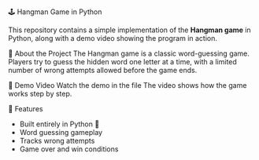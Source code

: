 🕹️ Hangman Game in Python

This repository contains a simple implementation of the **Hangman game** in Python, along with a demo video showing the program in action.

📌 About the Project
The Hangman game is a classic word-guessing game.  
Players try to guess the hidden word one letter at a time, with a limited number of wrong attempts allowed before the game ends.

🎥 Demo Video
Watch the demo in the file
The video shows how the game works step by step.

 🚀 Features
- Built entirely in Python 🐍  
- Word guessing gameplay  
- Tracks wrong attempts  
- Game over and win conditions  
